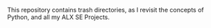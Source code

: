 This repository contains trash directories, as I revisit the concepts of Python, and all my ALX SE Projects.
